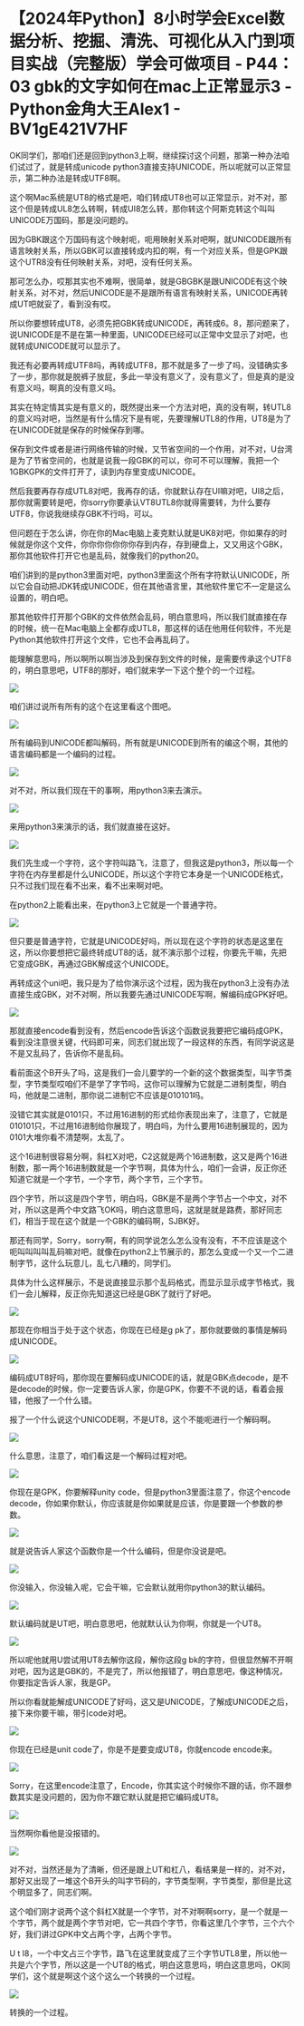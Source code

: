 # 【2024年Python】8小时学会Excel数据分析、挖掘、清洗、可视化从入门到项目实战（完整版）学会可做项目 - P44：03 gbk的文字如何在mac上正常显示3 - Python金角大王Alex1 - BV1gE421V7HF

OK同学们，那咱们还是回到python3上啊，继续探讨这个问题，那第一种办法咱们试过了，就是转成unicode python3直接支持UNICODE，所以呢就可以正常显示，第二种办法是转成UTF8啊。

这个啊Mac系统是UT8的格式是吧，咱们转成UT8也可以正常显示，对不对，那这个但是转成UL8怎么转啊，转成UI8怎么转，那你转这个阿斯克转这个叫叫UNICODE万国码，那是没问题的。

因为GBK跟这个万国码有这个映射呃，呃用映射关系对吧啊，就UNICODE跟所有语言映射关系，所以GBK可以直接转成内扣的啊，有一个对应关系，但是GPK跟这个UTR8没有任何映射关系，对吧，没有任何关系。

那可怎么办，哎那其实也不难啊，很简单，就是GBGBK是跟UNICODE有这个映射关系，对不对，然后UNICODE是不是跟所有语言有映射关系，UNICODE再转成UT吧就妥了，看到没有哎。

所以你要想转成UT8，必须先把GBK转成UNICODE，再转成6。8，那问题来了，说UNICODE是不是在第一种里面，UNICODE已经可以正常中文显示了对吧，也就转成UNICODE就可以显示了。

我还有必要再转成UTF8吗，再转成UTF8，那不就是多了一步了吗，没错确实多了一步，那你就是脱裤子放屁，多此一举没有意义了，没有意义了，但是真的是没有意义吗，啊真的没有意义吗。

其实在特定情其实是有意义的，既然提出来一个方法对吧，真的没有啊，转UTL8的意义吗对吧，当然是有什么情况下是有呢，先要理解UTL8的作用，UT8是为了在UNICODE就是保存的时候保存到哪。

保存到文件或者是进行网络传输的时候，又节省空间的一个作用，对不对，U台湾是为了节省空间的，也就是说我一段GBK的可以，你可不可以理解，我把一个1GBKGPK的文件打开了，读到内存里变成UNICODE。

然后我要再存存成UTL8对吧，我再存的话，你就默认存在UI嘛对吧，UI8之后，那你就需要转是吧，你sorry你要承认VT8UTL8你就得需要转，为什么要存UTF8，你说我继续存GBK不行吗，可以。

但问题在于怎么讲，你在你的Mac电脑上麦克默认就是UK8对吧，你如果存的时候就是你这个文件，你你你你你你你存到内存，存到硬盘上，又又用这个GBK，那你其他软件打开它也是乱码，就像我们的python20。

咱们讲到的是python3里面对吧，python3里面这个所有字符默认UNICODE，所以它会自动把JDK转成UNICODE，但在其他语言里，其他软件里它不一定是这么设置的，明白吧。

那其他软件打开那个GBK的文件依然会乱码，明白意思吗，所以我们就直接在存的时候，统一在Mac电脑上全都存成UTL8，那这样的话在他用任何软件，不光是Python其他软件打开这个文件，它也不会再乱码了。

能理解意思吗，所以啊所以啊当涉及到保存到文件的时候，是需要传承这个UTF8的，明白意思吧，UTF8的那好，咱们就来学一下这个整个的一个过程。



![](img/05bff1f406b168c3b42caee895d83777_1.png)

咱们讲过说所有所有的这个在这里看这个图吧。

![](img/05bff1f406b168c3b42caee895d83777_3.png)

所有编码到UNICODE都叫解码，所有就是UNICODE到所有的编这个啊，其他的语言编码都是一个编码的过程。



![](img/05bff1f406b168c3b42caee895d83777_5.png)

对不对，所以我们现在干的事啊，用python3来去演示。

![](img/05bff1f406b168c3b42caee895d83777_7.png)

来用python3来演示的话，我们就直接在这好。

![](img/05bff1f406b168c3b42caee895d83777_9.png)

我们先生成一个字符，这个字符叫路飞，注意了，但我这是python3，所以每一个字符在内存里都是什么UNICODE，所以这个字符它本身是一个UNICODE格式，只不过我们现在看不出来，看不出来啊对吧。

在python2上能看出来，在python3上它就是一个普通字符。

![](img/05bff1f406b168c3b42caee895d83777_11.png)

但只要是普通字符，它就是UNICODE好吗，所以现在这个字符的状态是这里在这，所以你要想把它最终转成UT8的话，就不演示那个过程，你要先干嘛，先把它变成GBK，再通过GBK解成这个UNICODE。

再转成这个uni吧，我只是为了给你演示这个过程，因为我在python3上没有办法直接生成GBK，对不对啊，所以我要先通过UNICODE写啊，解编码成GPK好吧。



![](img/05bff1f406b168c3b42caee895d83777_13.png)

那就直接encode看到没有，然后encode告诉这个函数说我要把它编码成GPK，看到没注意很关键，代码即可来，同志们就出现了一段这样的东西，有同学说这是不是又乱码了，告诉你不是乱码。

看前面这个B开头了吗，这是我们一会儿要学的一个新的这个数据类型，叫字节类型，字节类型哎咱们不是学了字节吗，这你可以理解为它就是二进制类型，明白吗，他就是二进制，那你说二进制它不应该是010101吗。

没错它其实就是0101只，不过用16进制的形式给你表现出来了，注意了，它就是010101只，不过用16进制给你展现了，明白吗，为什么要用16进制展现的，因为0101大堆你看不清楚啊，太乱了。

这个16进制很容易分啊，斜杠X对吧，C2这就是两个16进制数，这又是两个16进制数，那一两个16进制数就是一个字节啊，具体为什么，咱们一会讲，反正你还知道它就是一个字节，一个字节，两个字节，三个字节。

四个字节，所以这是四个字节，明白吗，GBK是不是两个字节占一个中文，对不对，所以这是两个中文路飞OK吗，明白这意思吗，这就是就是路费，那好同志们，相当于现在这个就是一个GBK的编码啊，SJBK好。

那还有同学，Sorry，sorry啊，有的同学说怎么怎么没有没有，不不应该是这个呃叫叫叫叫乱码嘛对吧，就像在python2上节展示的，那怎么变成一个又一个二进制字节，这什么玩意儿，乱七八糟的，同学们。

具体为什么这样展示，不是说直接显示那个乱码格式，而显示显示成字节格式，我们一会儿解释，反正你先知道这已经是GBK了就行了好吧。



![](img/05bff1f406b168c3b42caee895d83777_15.png)

那现在你相当于处于这个状态，你现在已经是g pk了，那你就要做的事情是解码成UNICODE。

![](img/05bff1f406b168c3b42caee895d83777_17.png)

编码成UT8好吗，那你现在要解码成UNICODE的话，就是GBK点decode，是不是decode的时候，你一定要告诉人家，你是GPK，你要不不说的话，看着会报错，他报了一个什么错。

报了一个什么说这个UNICODE啊，不是UT8，这个不能呃进行一个解码啊。

![](img/05bff1f406b168c3b42caee895d83777_19.png)

什么意思，注意了，咱们看这是一个解码过程对吧。

![](img/05bff1f406b168c3b42caee895d83777_21.png)

你现在是GPK，你要解释unity code，但是python3里面注意了，你这个encode decode，你如果你默认，你应该就是你如果就是应该，你是要跟一个参数的参数。



![](img/05bff1f406b168c3b42caee895d83777_23.png)

就是说告诉人家这个函数你是一个什么编码，但是你没说是吧。

![](img/05bff1f406b168c3b42caee895d83777_25.png)

你没输入，你没输入呢，它会干嘛，它会默认就用你python3的默认编码。

![](img/05bff1f406b168c3b42caee895d83777_27.png)

默认编码就是UT吧，明白意思吧，他就默认认为你啊，你就是一个UT8。

![](img/05bff1f406b168c3b42caee895d83777_29.png)

所以呢他就用U尝试用UT8去解你这段，解你这段g bk的字符，但很显然解不开啊对吧，因为这是GBK的，不是完了，所以他报错了，明白意思吧，像这种情况，你要指定告诉人家，我是GP。

所以你看就能解成UNICODE了好吗，这又是UNICODE，了解成UNICODE之后，接下来你要干嘛，带引code对吧。



![](img/05bff1f406b168c3b42caee895d83777_31.png)

你现在已经是unit code了，你是不是要变成UT8，你就encode encode来。

![](img/05bff1f406b168c3b42caee895d83777_33.png)

Sorry，在这里encode注意了，Encode，你其实这个时候你不跟的话，你不跟参数其实是没问题的，因为你不跟它默认就是把它编码成UT8。



![](img/05bff1f406b168c3b42caee895d83777_35.png)

当然啊你看他是没报错的。

![](img/05bff1f406b168c3b42caee895d83777_37.png)

对不对，当然还是为了清晰，但还是跟上UT和杠八，看结果是一样的，对不对，那好又出现了一堆这个B开头的叫字节码的，字节类型啊，字节类型，那但是比这个明显多了，同志们啊。

这个咱们刚才说两个这个斜杠X就是一个字节，对不对啊啊sorry，是一个就是一个字节，两个就是两个字节对吧，它一共四个字节，你看这里几个字节，三个六个好，我们讲过GPK中文占两个字，占两个字节。

U t l8，一个中文占三个字节，路飞在这里就变成了三个字节UTL8里，所以他一共是六个字节，所以这是一个UT8的格式，明白这意思吗，明白这意思吗，OK同学们，这个就是啊这个这个这么一个转换的一个过程。



![](img/05bff1f406b168c3b42caee895d83777_39.png)

转换的一个过程。